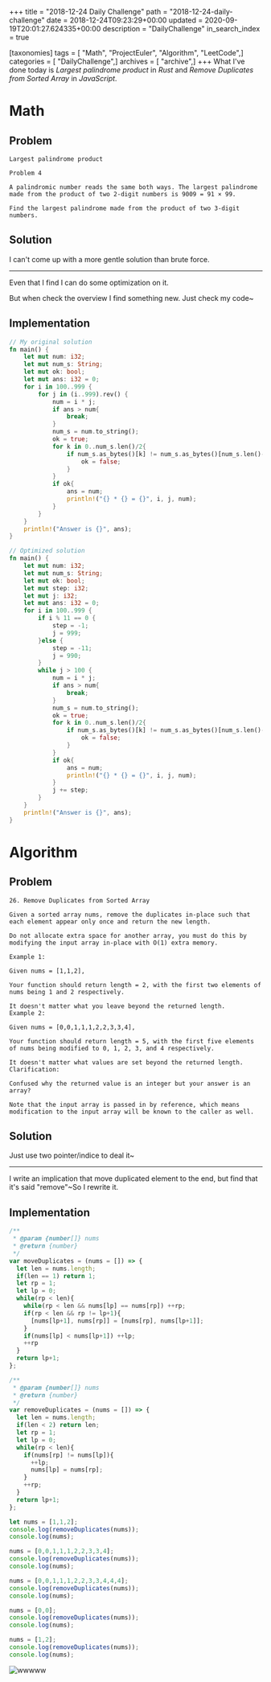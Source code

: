 +++
title = "2018-12-24 Daily Challenge"
path = "2018-12-24-daily-challenge"
date = 2018-12-24T09:23:29+00:00
updated = 2020-09-19T20:01:27.624335+00:00
description = "DailyChallenge"
in_search_index = true

[taxonomies]
tags = [ "Math", "ProjectEuler", "Algorithm", "LeetCode",]
categories = [ "DailyChallenge",]
archives = [ "archive",]
+++
What I've done today is *Largest palindrome product* in *Rust* and *Remove Duplicates from Sorted Array* in *JavaScript*.

<!-- more -->

# Math

## Problem

```
Largest palindrome product

Problem 4 

A palindromic number reads the same both ways. The largest palindrome made from the product of two 2-digit numbers is 9009 = 91 × 99.

Find the largest palindrome made from the product of two 3-digit numbers.
```

## Solution

I can't come up with a more gentle solution than brute force.

---

Even that I find I can do some optimization on it.

But when check the overview I find something new. Just check my code~

## Implementation

```Rust
// My original solution
fn main() {
    let mut num: i32;
    let mut num_s: String;
    let mut ok: bool;
    let mut ans: i32 = 0;
    for i in 100..999 {
        for j in (i..999).rev() {
            num = i * j;
            if ans > num{
                break;
            }
            num_s = num.to_string();
            ok = true;
            for k in 0..num_s.len()/2{
                if num_s.as_bytes()[k] != num_s.as_bytes()[num_s.len()-k-1]{
                    ok = false;
                }
            }
            if ok{
                ans = num;
                println!("{} * {} = {}", i, j, num);
            }
        }
    }
    println!("Answer is {}", ans);
}

// Optimized solution
fn main() {
    let mut num: i32;
    let mut num_s: String;
    let mut ok: bool;
    let mut step: i32;
    let mut j: i32;
    let mut ans: i32 = 0;
    for i in 100..999 {
        if i % 11 == 0 {
            step = -1;
            j = 999;
        }else {
            step = -11;
            j = 990;
        }
        while j > 100 {
            num = i * j;
            if ans > num{
                break;
            }
            num_s = num.to_string();
            ok = true;
            for k in 0..num_s.len()/2{
                if num_s.as_bytes()[k] != num_s.as_bytes()[num_s.len()-k-1]{
                    ok = false;
                }
            }
            if ok{
                ans = num;
                println!("{} * {} = {}", i, j, num);
            }
            j += step;
        }
    }
    println!("Answer is {}", ans);
}
```

# Algorithm

## Problem

```
26. Remove Duplicates from Sorted Array

Given a sorted array nums, remove the duplicates in-place such that each element appear only once and return the new length.

Do not allocate extra space for another array, you must do this by modifying the input array in-place with O(1) extra memory.

Example 1:

Given nums = [1,1,2],

Your function should return length = 2, with the first two elements of nums being 1 and 2 respectively.

It doesn't matter what you leave beyond the returned length.
Example 2:

Given nums = [0,0,1,1,1,2,2,3,3,4],

Your function should return length = 5, with the first five elements of nums being modified to 0, 1, 2, 3, and 4 respectively.

It doesn't matter what values are set beyond the returned length.
Clarification:

Confused why the returned value is an integer but your answer is an array?

Note that the input array is passed in by reference, which means modification to the input array will be known to the caller as well.
```

## Solution

Just use two pointer/indice to deal it~

---

I write an implication that move duplicated element to the end, but find that it's said "remove"~So I rewrite it.

## Implementation

```javascript
/**
 * @param {number[]} nums
 * @return {number}
 */
var moveDuplicates = (nums = []) => {
  let len = nums.length;
  if(len == 1) return 1;
  let rp = 1;
  let lp = 0;
  while(rp < len){
    while(rp < len && nums[lp] == nums[rp]) ++rp;
    if(rp < len && rp != lp+1){
      [nums[lp+1], nums[rp]] = [nums[rp], nums[lp+1]];
    }
    if(nums[lp] < nums[lp+1]) ++lp;
    ++rp
  }
  return lp+1;
};

/**
 * @param {number[]} nums
 * @return {number}
 */
var removeDuplicates = (nums = []) => {
  let len = nums.length;
  if(len < 2) return len;
  let rp = 1;
  let lp = 0;
  while(rp < len){
    if(nums[rp] != nums[lp]){
      ++lp;
      nums[lp] = nums[rp];
    }
    ++rp;
  }
  return lp+1;
};

let nums = [1,1,2];
console.log(removeDuplicates(nums));
console.log(nums);

nums = [0,0,1,1,1,2,2,3,3,4];
console.log(removeDuplicates(nums));
console.log(nums);

nums = [0,0,1,1,1,2,2,3,3,4,4,4];
console.log(removeDuplicates(nums));
console.log(nums);

nums = [0,0];
console.log(removeDuplicates(nums));
console.log(nums);

nums = [1,2];
console.log(removeDuplicates(nums));
console.log(nums);
```

![wwwww](1545619672492.png)